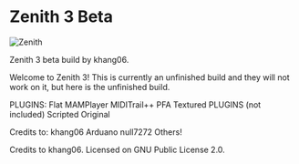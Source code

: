 # Zenith 3 Beta
![Zenith](https://github.com/user-attachments/assets/78198599-be1e-47fc-86cd-376f71acaf16)

Zenith 3 beta build by khang06.

Welcome to Zenith 3! This is currently an unfinished build and they will not work on it, but
here is the unfinished build.




PLUGINS:
Flat
MAMPlayer
MIDITrail++
PFA
Textured
PLUGINS (not included)
Scripted
Original




Credits to:
khang06
Arduano
null7272
Others!















Credits to khang06. Licensed on GNU Public License 2.0.
